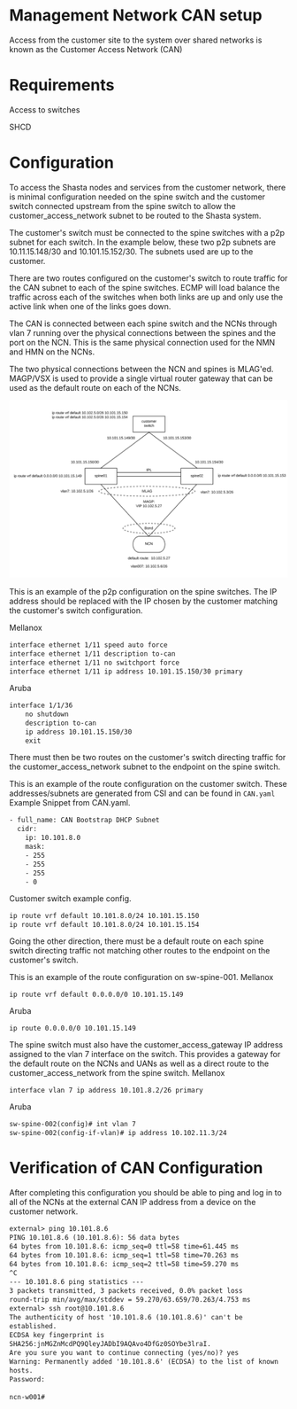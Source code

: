 # Management Network CAN setup

Access from the customer site to the system over shared networks is known as the Customer Access Network (CAN)

# Requirements
Access to switches

SHCD

# Configuration

To access the Shasta nodes and services from the customer network, there is minimal configuration needed on the spine switch and the customer switch connected upstream from the spine switch to allow the customer_access_network subnet to be routed to the Shasta system.

The customer's switch must be connected to the spine switches with a p2p subnet for each switch. In the example below, these two p2p subnets are 10.11.15.148/30 and 10.101.15.152/30. The subnets used are up to the customer.

There are two routes configured on the customer's switch to route traffic for the CAN subnet to each of the spine switches. ECMP will load balance the traffic across each of the switches when both links are up and only use the active link when one of the links goes down.

The CAN is connected between each spine switch and the NCNs through vlan 7 running over the physical connections between the spines and the port on the NCN. This is the same physical connection used for the NMN and HMN on the NCNs.

The two physical connections between the NCN and spines is MLAG'ed. MAGP/VSX is used to provide a single virtual router gateway that can be used as the default route on each of the NCNs.

![can-diagram](img/network/can-diagram.png)

This is an example of the p2p configuration on the spine switches. The IP address should be replaced with the IP chosen by the customer matching the customer's switch configuration.

Mellanox
```
interface ethernet 1/11 speed auto force
interface ethernet 1/11 description to-can
interface ethernet 1/11 no switchport force
interface ethernet 1/11 ip address 10.101.15.150/30 primary
```
Aruba
```
interface 1/1/36
    no shutdown
    description to-can
    ip address 10.101.15.150/30
    exit
```

There must then be two routes on the customer's switch directing traffic for the customer_access_network subnet to the endpoint on the spine switch.   

This is an example of the route configuration on the customer switch.
These addresses/subnets are generated from CSI and can be found in ```CAN.yaml```
Example Snippet from CAN.yaml.
```
- full_name: CAN Bootstrap DHCP Subnet
  cidr:
    ip: 10.101.8.0
    mask:
    - 255
    - 255
    - 255
    - 0
```
Customer switch example config.
```
ip route vrf default 10.101.8.0/24 10.101.15.150
ip route vrf default 10.101.8.0/24 10.101.15.154
```

Going the other direction, there must be a default route on each spine switch directing traffic not matching other routes to the endpoint on the customer's switch.

This is an example of the route configuration on sw-spine-001.
Mellanox
```
ip route vrf default 0.0.0.0/0 10.101.15.149
```
Aruba
```
ip route 0.0.0.0/0 10.101.15.149
```

The spine switch must also have the customer_access_gateway IP address assigned to the vlan 7 interface on the switch. This provides a gateway for the default route on the NCNs and UANs as well as a direct route to the customer_access_network from the spine switch.
Mellanox
```
interface vlan 7 ip address 10.101.8.2/26 primary
```
Aruba
```
sw-spine-002(config)# int vlan 7
sw-spine-002(config-if-vlan)# ip address 10.102.11.3/24
```

# Verification of CAN Configuration

After completing this configuration you should be able to ping and log in to all of the NCNs at the external CAN IP address from a device on the customer network.

```
external> ping 10.101.8.6
PING 10.101.8.6 (10.101.8.6): 56 data bytes
64 bytes from 10.101.8.6: icmp_seq=0 ttl=58 time=61.445 ms
64 bytes from 10.101.8.6: icmp_seq=1 ttl=58 time=70.263 ms
64 bytes from 10.101.8.6: icmp_seq=2 ttl=58 time=59.270 ms
^C
--- 10.101.8.6 ping statistics ---
3 packets transmitted, 3 packets received, 0.0% packet loss
round-trip min/avg/max/stddev = 59.270/63.659/70.263/4.753 ms
external> ssh root@10.101.8.6
The authenticity of host '10.101.8.6 (10.101.8.6)' can't be established.
ECDSA key fingerprint is SHA256:jnMGZnMcdPQ9QleyJADbI9AQAvo4DfGz0SOYbe3lraI.
Are you sure you want to continue connecting (yes/no)? yes
Warning: Permanently added '10.101.8.6' (ECDSA) to the list of known hosts.
Password:
 
ncn-w001#
```
